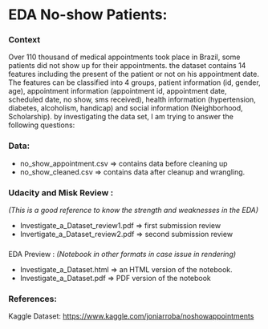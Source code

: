# EDA No-show Patients:

### Context
Over 110 thousand of medical appointments took place in Brazil, some patients did not show up for their appointments. the dataset contains 14 features including the present of the patient or not on his appointment date. The features can be classified into 4 groups, patient information (id, gender, age), appointment information (appointment id, appointment date, scheduled date, no show, sms received), health information (hypertension, diabetes, alcoholism, handicap) and social information (Neighborhood, Scholarship). by investigating the data set, I am trying to answer the following questions:

### Data:
* no_show_appointment.csv => contains data before cleaning up
* no_show_cleaned.csv => contains data after cleanup and wrangling.

### Udacity and Misk Review :
_(This is a good reference to know the strength and weaknesses in the EDA)_
* Investigate_a_Dataset_review1.pdf => first submission review
* Invertigate_a_Dataset_review2.pdf => second submission review 

###
 EDA Preview :
_(Notebook in other formats in case issue in rendering)_
* Investigate_a_Dataset.html => an HTML version of the notebook.
* Investigate_a_Dataset.pdf => PDF version of the notebook

### References:
Kaggle Dataset: https://www.kaggle.com/joniarroba/noshowappointments
